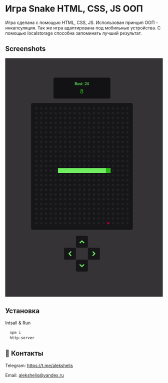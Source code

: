 
# Игра Snake HTML, CSS, JS ООП

Игра сделана с помощью HTML, CSS, JS. Использован принцип ООП - инкапсуляция. Так же игра адаптирована под мобильные устройства. С помощью localstorage способна запоминать лучший результат.
## Screenshots

![App Screenshot](images/2023-04-10_07-07-46.png)

## Установка

Intsall & Run
```bash
  npm i
  http-server
```


## 🚀 Контакты


Telegram: https://t.me/alekshelis

Email: alekshelis@yandex.ru